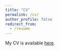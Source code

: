 ```yaml
---
title: "CV"
permalink: /cv/
author_profile: false
redirect_from:
  - /resume
---
```


My CV is available [here](https://stephaniebonds.com/files/Stephanie_Bonds_CV.pdf).
